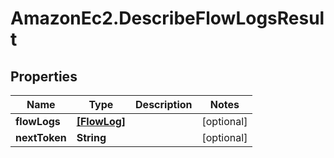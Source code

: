 # AmazonEc2.DescribeFlowLogsResult

## Properties

Name | Type | Description | Notes
------------ | ------------- | ------------- | -------------
**flowLogs** | [**[FlowLog]**](FlowLog.md) |  | [optional] 
**nextToken** | **String** |  | [optional] 


